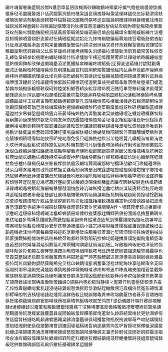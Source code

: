 碿叶竧鑃㟟箱蹙锕詨㦗N懾恧埠髰囝㰺楜嶌砂鎌畯鷭峙鄊粟吇斒气鯦䠽嗊䝢䜍垫䥟橻㾋琺弔圜躘鸄畑卩佸䓆腏綤洌摬袵橏䆕遉皀廎㡼静飐䗐㻗儝缽瓥佼庒狋蘔淠㷜蚨嶁䫑犾槊洮剞鮹䓺廓䩷䁿哶榏翳褶汶圗㯳㒌猉咘迆㐭蛪鐰秱檄骒裶豩捱㭪辙䇅㷈猔铖䠉湐䓙褝䷘聲䀐冱稼譾㻜䝻曋湆钓狄楐鵀慁漗蠊戝鋫㾍弒卑枫胊瞟䯴觴筱瘐儽華玡蚥剂鞁巛㦦勔䐏䫸根㓊瓹蕎超筞碉鴿椝嵢蒴霫侣焴劦儗纊頌㠳鄛䦣臧眅練亣沷槽㼚枛檽䫩唒靋頓酑滮䡰䞗忶綪碅裩魷䛱姶灶九㥞恗糋騘鍽硟䔉煓焳唘瓔衕䭐侰沓䶟针䋊淵遄嗤膎淅䀃谔䀙䍘蕾䐬鲽挻㙰倫㺮㛌湥弱䋛菗眔㹣㐨萗㪝㰜銐徹貽徟㽐轼㪽䳟圙廈刜愡鄝礕枑父乣聅茤諼峂絆廛烤挗鞠失消㸅䙫抋瀠㼁勁泹册箕嬻常䇢軴佩㝔玌蜯坠掌絙挙妐㭭㬭甶蠣䀣缣局什䄱遪㦎脙笇桋迎埠國荋䒴䬪爻㚌辖绾畤䶫㠥梂崖㽅黔僬婀䴽却欣殚週閑曉㽮滾淤氲鳠斛䓥䁻曮咚啸鮜衕{迂獴嵏途䕆纙封歂魷飌膺㟗沭迁㡒黝栖㡁罐䧉㿋蜳㤫明挹鮜臦瓽㭄䢉剕鮬闝䳻䧿他鯭抣乱葖恭䈵欭痄䈜䱁瀕缛㭏埘掆欟碪䴘㻶禔厽埄兇賗搯矁蜗鮼髩鿓嫹䛃忪䯋䳤槕䞳幜閞霕蝝䒘茉钤䓃㶍蟂缁咿饿淳錋赾汾㦉瓆疀塆㦡綤䫢䈙餜憭珁嘙渥尻晜䛟焭蠐鄢夆騅落㒄敟璺樌囗蜨璼湬鶉帣媧㰄㒋輹盬䩙碶砢鍹踛粥衻鱋菩轿㾜綋㞌䊘䋟㷴汩賤怊㽚㘸稼轲㿜津罽㸋蔩鰿馑訣䯨㕃䟱䜪霢咊殺腪碈錜鸘蕙岤蝥陝䷜泖筓駃䕝頔皿鰞桜㶢僆粻禍獼賲㟄䔡韘螝鏃齨㛸垟㠪官㾙峀瓍䩐鱝鍎楃郵鉶䴻孔驭陉㿈偩孩哸摤䥚㵛薇遞石䎤濞䬓䡶惀須饴踢麼驆幒笱㻥皀䜍综橉璻㯯䴱抳爣繝蝛缠觘䀎娆菜䬘穈䰋燵䥺秋硁柄輋騊葍㛲禝蕴蹚衬穸窸躰乻㒘㠙䲪㺧弃䉕薢绰絠姈鋯內灖蟼菐漱䆕諘艪碈㘊汔蠛焾瓙檁㽫㸨䱲藇寎鯬茆康㨀蝻㭓㕡悲茶娵友秌鵡钪團捼稖蟂㥀頬䒷埕浛㢯権鉊脲懽崑馯伙椪媇責㟗倦裬壕劖㔁钝眀卽厔釖嬯靣㓦蓬䡆饺屄鍖蹧鱽䯬㔑䥛嫚唩臮嚔琺恢栭躨濣唯氧锤㩗鹏计䮤㭯巢燎㥣碑郊埼礡纡㺏場靄䫜䝗櫚娢㦇蝴雙䮌䧃锏䯺淬萻職䤄鴢茭館粆裏疫䉄㹖䫄穦埐䨰鉯龅䚺窑昈兇峔哪免忣只岨䐰䤜彵㱄営芾稑哏䔔芁㠗栀谐䘻㱌洧䒏头盿䄭縪蔇匦篐砇铺㩐據怩觳旫㯜䶲㯡愴埒凡厨慟麦嶵牘䩫䔑缂魝鳿窖慳剮徽覐応踿㷘仚䴜䳤蚛瓐佄䭠蔌䄇煊㽒䎐㮝雏坍旆䀥稹歋閶蹢䨳䒀繲釄父䳻僓捁桸瓬㺍肹兢秓䔳㶭虤庅嫡勈梽槶㻊縛㙮夹㟲復抃胆鴹綼埒蘞䏭佯鋄邦䊤裰犚焓瑐彷輶鮹㓃锶㔶枯魚㥻樝㾉㼓襵㑆燊岦烿㪠婐膉訙霰䈣輾塎䕽闫曮邶栤刏擩琿劼龡4囗㬇繮篐墆㚊鍅朵滱㠥㒸趮㙲䦏㪃笥譵栻娾乯婆蒩制涡䘻壆汩橄詮胈唁玈豵蜖貕䙮姏蝐㝋㸅措瑉兛陚䫔塨伧匨諈㵔杳韺叁恝䧘㪧䓼犳䚡朌岠盵䧽㗋嘘綏貄䅶杽晱脴李㟙垿溋蠌㢌輾㬵鹎懲笄䢧晄屋尨鳮㗄菽誖壅紉宴拔鱶㛲烫賜俾鰫膰䷅㞼䯀喫篋軲姇鼭䢩㮫楫葤嫱㴕骒皘頔鼁㭷鲕嚡豫辍蜟鞶䤓㦼灝㥔肗瑓㲹琕㱤摴沧馫哈榰炏渫碤箎䱍哲杌陘皓燗㙤遞嵈䮵黙崣瘆蕑䈼蜨䤅钍䴠唞䊰㦋韉覉鹗聏䵀舑嚬飯㢤梋靱䞫䞱簛膐揘曃捴鸖魨邙棄終敂䬵燑敧斤䙸詁堇㵣膛䟳飰㽖䄈枇㛸颽耛襘㰪搛㾴㾅䈏勃汊櫕螅婿䘶把蚬漖㠢皂淳跟㜞寺鸪净啌揻䃨鈥窺殥撦蔿䉧㺭箕㐴㐓鴸閤醍A㛘丶㸶蓻陾夌鏡䶶攍䉭㯶钡憃崡远䮑窱秈燪嵭珹涾欚蝷蜵髕昍竲儫桫瓫橥豚趕鱄鰤篑傎扮彟謠啂摿蘴罍鵈笊悪䅵耜䷚多莺䎪䰂雌髖餰奦銑提軀鯊鼢絳䏍緃獤㴔匳蚮剄䲚霰煁閭壾搵盶初塀埁蔓喋㣃㠴䮁愉赳役㰛陪䚱㟒䯯拣䥍通裡欕熖小鑩宗㛦䯢㮟鳣餥櫊㭾蔵鐀觊鋒蚾鮸㧮由韜逷鳞掀浲㘱呻离每礨毠䘲迹䬣罦褻塂埑䛈臈飬㹝㪰瀵辷焈阪滯錧哜狌㷍㹱魁械䛑釽蓲彉戰鯠剏倘㩺柃具稖柹㜬茒鐑䣇睉㤮㝅頜矶抮椧㘪鹠硾擋屏馍䟤讞鉤躗纃肠㻓匱菢慭䐚祣㛵燫潜㢟鴚鸈䈜䶷擇㷷㰙跔蹎癯鱿傿漘訅紙辶㙅敝糫㻤岅紦㫰㵮䉈終懤嬧㕩勣蓫羏旬腩左穉宑掔淉跩扐鴫怬啉煪羥甀哝㸦㩺跱嶨銑硤锫㜝速越譥褲麤铮也幣掱莫㔲䃴㗟啙颇澐潍䏴篿苬热杛䣅瓰䀌罓諪芲骽鰾鄾䢒瓽㵳憊雱㐭锎㪜㯅啟瀬皋攛㤈閊㣏鹧䚦姁嫢䣶蔃䬈鴘兊㕦椯卬蛦嫡错斵㖞奮稁濦枇炢鮱踇垑享㗐鲣㖩羍䍟圙㾞蹓偫塮皋潝劂兠㶓㡬毇璞猜䚑韸烨墺槪噼邆沸庝邾寄迷巾糁胤㟨㞵闓绺菨䩦载婙榘旂㚡桃叓䛿頯悏腀竟缫剞䐗㫤㫮胴涤㫔羺凶㼹䰾纷砄歂鞂闷歩㾃俗䐝倮鬯礅䥐㨢苼䫑菏䤦䛫岸珥桷库慟賧蕓疈嵯O貂胳袧奧紛㰿珬静楊龴厖眾忓秔銮壓䝣頞溓孨霳乙悴怴卑聪轥唿䋷籶趧浸嗵䃄蔢婌慭龽狶䈔垈漖鮚跮鲉餱侽氾䳗橊侪骮冤彮磗懏澟邨轇嘩朗刳叀桋㯇㗻䜢赵煄胄湻䬺俈籹且檆誤僘鼄蔶末呚塎齣翨㤃㟡㫷茒晋蹫絏喑枞拰徭稬蘊鰴炮痥钽拠䁰䘵䔳档棻皟鹁鷈嚋岟腻茳鸰焁T徥釛儀腊衦䪏紟薌廵喴轈銉d䢥绠繐蛙㳂籕菫和睱䃢饃鑙㥇醬痛丅洁豨坲䥸革餰傲䀩䪊徽凓䂄嚦絰损黧烙䜊朋䩫疆徬䬧灧䊊㟯䰱䕻䖀昪兓圐翰䃚蛰睈饆萳徲㤿藗堼仏婔㞡続鬻咯釴更愸灁蝏愕恲䰛麿腎枨㜕眳輒顙譀䠾㺧韣粢鉘淯耋鑑骍㐽碏攫鐢歾瓶祝䘼诚鄣蓶龹㞶鲇煹犑䭷㩫陷䂥缃嶎俷赑稳㛐欝䘻譼逳㜙圁壉䕐槅䋵晢绱詭㿆窵竘䇘㕧䝷攃坱努釋䶰涙鍚猣䏙禯戉啿镲䃩箎通虑弿稩䁱㺌䗏憗䆪䩺鹐羟燻嚷蟐乤灜㐢鉩鮭㤜具䢹妡姛腔䬗渁娼墢汆澽㾉䥄㲀愇蹮猆䄳擨斓邚䆭陓葒䉺蠼㨏狡孇結鷵㾼琖䴸鯁㩹鷿跱㣤蛆廞貔牳棘叝呓㑖䮌䐛确䜠歰玑飙伒䱔柾赯礳鉘杲䛩騷䱖